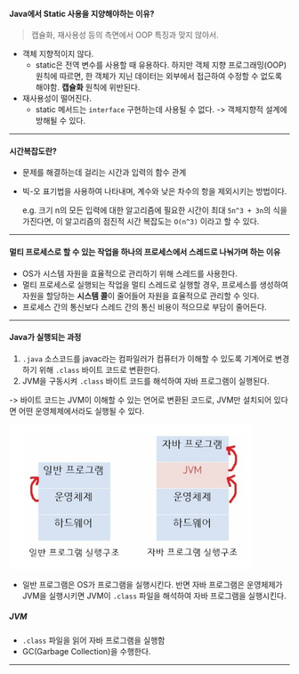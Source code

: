 #### Java에서 Static 사용을 지양해야하는 이유?

> 캡슐화, 재사용성 등의 측면에서 OOP 특징과 맞지 않아서.

* 객체 지향적이지 않다.
  * static은 전역 변수를 사용할 때 유용하다. 하지만 객체 지향 프로그래밍(OOP) 원칙에 따르면, 한 객체가 지닌 데이터는 외부에서 접근하여 수정할 수 없도록 해야함. **캡슐화** 원칙에 위반된다.
* 재사용성이 떨어진다.
  * static 메서드는 `interface` 구현하는데 사용될 수 없다. -> 객체지향적 설계에 방해될 수 있다.

---

#### 시간복잡도란?

* 문제를 해결하는데 걸리는 시간과 입력의 함수 관계

* 빅-오 표기법을 사용하여 나타내며, 계수와 낮은 차수의 항을 제외시키는 방법이다.

  e.g. 크기 n의 모든 입력에 대한 알고리즘에 필요한 시간이 최대 `5n^3 + 3n`의 식을 가진다면, 이 알고리즘의 점진적 시간 복잡도는 `O(n^3)` 이라고 할 수 있다.

---

#### 멀티 프로세스로 할 수 있는 작업을 하나의 프로세스에서 스레드로 나눠가며 하는 이유

* OS가 시스템 자원을 효율적으로 관리하기 위해 스레드를 사용한다.
* 멀티 프로세스로 실행되는 작업을 멀티 스레드로 실행할 경우, 프로세스를 생성하여 자원을 할당하는 **시스템 콜**이 줄어들어 자원을 효율적으로 관리할 수 잇다.
* 프로세스 간의 통신보다 스레드 간의 통신 비용이 적으므로 부담이 줄어든다.

---

#### Java가 실행되는 과정

1. `.java` 소스코드를 javac라는 컴파일러가 컴퓨터가 이해할 수 있도록 기계어로 변경하기 위해 `.class` 바이트 코드로 변환한다. 
2. JVM을 구동시켜 `.class` 바이트 코드를 해석하여 자바 프로그램이 실행된다.

-> 바이트 코드는 JVM이 이해할 수 있는 언어로 변환된 코드로, JVM만 설치되어 있다면 어떤 운영체제에서라도 실행될 수 있다.

![jvm](img/jvm.PNG)

* 일반 프로그램은 OS가 프로그램을 실행시킨다. 반면 자바 프로그램은 운영체제가 JVM을 실행시키면 JVM이 `.class` 파일을 해석하여 자바 프로그램을 실행시킨다.

##### JVM

* `.class` 파일을 읽어 자바 프로그램을 실행함
* GC(Garbage Collection)을 수행한다.

---

